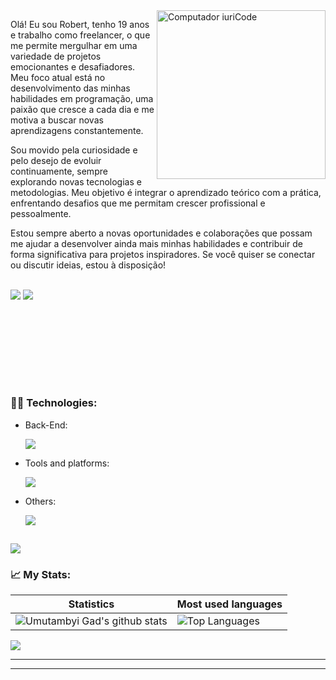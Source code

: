 
<img src="https://github.com/robertferrei/robertferrei/assets/126025896/5b40e390-62cb-42fd-a83e-0815a00df2ec)" min-width="270px" max-width="400px" width="270px" align="right" alt="Computador iuriCode">

<p align="left"> 
 Olá! Eu sou Robert, tenho 19 anos e trabalho como freelancer, o que me permite mergulhar em uma variedade de projetos emocionantes e desafiadores. Meu foco atual está no desenvolvimento das minhas habilidades em programação, uma paixão que cresce a cada dia e me motiva a buscar novas aprendizagens constantemente.


Sou movido pela curiosidade e pelo desejo de evoluir continuamente, sempre explorando novas tecnologias e metodologias. Meu objetivo é integrar o aprendizado teórico com a prática, enfrentando desafios que me permitam crescer profissional e pessoalmente.

Estou sempre aberto a novas oportunidades e colaborações que possam me ajudar a desenvolver ainda mais minhas habilidades e contribuir de forma significativa para projetos inspiradores. Se você quiser se conectar ou discutir ideias, estou à disposição!

</p>

<p align="left"><br>
  <a href="mailto:robertferreiramaia20@gmail.com" alt="Gmail">
  <img src="https://img.shields.io/badge/Gmail-D14836?style=for-the-badge&logo=gmail&logoColor=white" /></a>

  <a href="https://www.linkedin.com/in/robert-ferreira-/" alt="Linkedin">
  <img src="https://img.shields.io/badge/LinkedIn-0077B5?style=for-the-badge&logo=linkedin&logoColor=white" /></a>

    
  ## <br><br><br><br>
  
  <h3><strong>👨‍💻 Technologies:</strong></h3>
  
  <ul>
    <li>
      <p>Back-End:</p>
        <a href="https://skillicons.dev">
    <img src="https://skillicons.dev/icons?i=php,laravel,mysql,postman,ruby,rails,python,kotlin" />
  </a>
    </li>
       <li>
    <p>Tools and platforms:</p>
        <a href="https://skillicons.dev">
    <img src="https://skillicons.dev/icons?i=git,github,figma,linux,vscode" />
  </a>
    </li>
    <li>
    <p>Others:</p>
        <a href="https://skillicons.dev">
    <img src="https://skillicons.dev/icons?i=js,react,html,css,fastapi,vue" />
  </a>
    </li>
</ul>
  
##
[![](https://visitcount.itsvg.in/api?id=robertferrei&icon=0&color=0)](https://visitcount.itsvg.in)
<h3>📈 My Stats:</h3>

| Statistics                                                                                                                                                          | Most used languages                                                                                                                                                                   |
| ------------------------------------------------------------------------------------------------------------------------------------------------------------------------ | ---------------------------------------------------------------------------------------------------------------------------------------------------------------------------------- |
| ![Umutambyi Gad's github stats](https://github-readme-stats.vercel.app/api?username=robertferrei&theme=dark&hide_border=true&count_all_commits=true&count_private=true) | ![Top Languages](https://github-readme-stats.vercel.app/api/top-langs/?username=robertFerrei&theme=dark&hide_border=false&include_all_commits=true&count_private=false&layout=compact) |
 
![](https://github-readme-streak-stats.herokuapp.com/?user=robertferrei&theme=dark&hide_border=false)<br/>
 
---


<!-- Proudly created with GPRM ( https://gprm.itsvg.in ) -->
<!-- Proudly created with GPRM ( https://gprm.itsvg.in ) -->

---


<!-- Proudly created with GPRM ( https://gprm.itsvg.in ) -->









 
